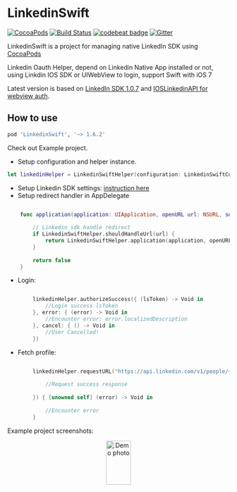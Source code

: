 # LinkedinSwift

[![CocoaPods](https://img.shields.io/cocoapods/v/LinkedinSwift.svg)](https://github.com/tonyli508/LinkedinSwift.git)
[![Build Status](https://travis-ci.org/tonyli508/LinkedinSwift.svg?branch=master)](https://travis-ci.org/tonyli508/LinkedinSwift)
[![codebeat badge](https://codebeat.co/badges/ea9c29be-fbd1-4b51-87ba-3881b6b90641)](https://codebeat.co/projects/github-com-tonyli508-linkedinswift)
[![Gitter](https://badges.gitter.im/tonyli508/IOSLinkedInAPI.svg)](https://gitter.im/tonyli508/IOSLinkedInAPI?utm_source=badge&utm_medium=badge&utm_campaign=pr-badge)


LinkedinSwift is a project for managing native LinkedIn SDK using [CocoaPods](https://cocoapods.org)

Linkedin Oauth Helper, depend on Linkedin Native App installed or not, using Linkdin IOS SDK or UIWebView to login, support Swift with iOS 7

Latest version is based on [LinkedIn SDK 1.0.7](https://content.linkedin.com/content/dam/developer/sdk/iOS/li-ios-sdk-1.0.6-release.zip) and [IOSLinkedinAPI for webview auth](https://github.com/jeyben/IOSLinkedInAPI).

## How to use

```ruby
pod 'LinkedinSwift', '~> 1.6.2'
```

Check out Example project.

- Setup configuration and helper instance.
```swift
let linkedinHelper = LinkedinSwiftHelper(configuration: LinkedinSwiftConfiguration(clientId: "77tn2ar7gq6lgv", clientSecret: "iqkDGYpWdhf7WKzA", state: "DLKDJF45DIWOERCM", permissions: ["r_basicprofile", "r_emailaddress"]))
```
- Setup Linkedin SDK settings: [instruction here](https://developer.linkedin.com/docs/ios-sdk)
- Setup redirect handler in AppDelegate
```swift

	func application(application: UIApplication, openURL url: NSURL, sourceApplication: String?, annotation: AnyObject) -> Bool {
	
        // Linkedin sdk handle redirect
        if LinkedinSwiftHelper.shouldHandleUrl(url) {
            return LinkedinSwiftHelper.application(application, openURL: url, sourceApplication: sourceApplication, annotation: annotation)
        }
        
        return false
	}
```
- Login:
```swift

		linkedinHelper.authorizeSuccess({ (lsToken) -> Void in
            //Login success lsToken
        }, error: { (error) -> Void in
            //Encounter error: error.localizedDescription
        }, cancel: { () -> Void in
            //User Cancelled!
        })
```
- Fetch profile:
```swift

		linkedinHelper.requestURL("https://api.linkedin.com/v1/people/~?format=json", requestType: LinkedinSwiftRequestGet, success: { (response) -> Void in
            
            //Request success response
            
        }) { [unowned self] (error) -> Void in
                
            //Encounter error
        }
```

Example project screenshots:

<p align="center">
<img src="https://github.com/tonyli508/LinkedinSwift/blob/master/page_images/screenshot1.jpg" alt="Demo photo" width="56" height="100" />
</p>

